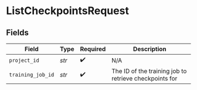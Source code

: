 # ListCheckpointsRequest


## Fields

| Field                                                  | Type                                                   | Required                                               | Description                                            |
| ------------------------------------------------------ | ------------------------------------------------------ | ------------------------------------------------------ | ------------------------------------------------------ |
| `project_id`                                           | *str*                                                  | :heavy_check_mark:                                     | N/A                                                    |
| `training_job_id`                                      | *str*                                                  | :heavy_check_mark:                                     | The ID of the training job to retrieve checkpoints for |